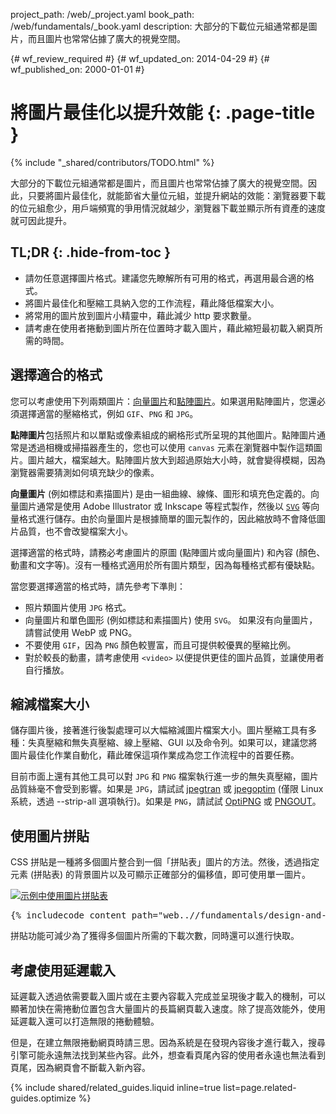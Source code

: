 project_path: /web/_project.yaml
book_path: /web/fundamentals/_book.yaml
description: 大部分的下載位元組通常都是圖片，而且圖片也常常佔據了廣大的視覺空間。

{# wf_review_required #}
{# wf_updated_on: 2014-04-29 #}
{# wf_published_on: 2000-01-01 #}

# 將圖片最佳化以提升效能 {: .page-title }

{% include "_shared/contributors/TODO.html" %}



大部分的下載位元組通常都是圖片，而且圖片也常常佔據了廣大的視覺空間。因此，只要將圖片最佳化，就能節省大量位元組，並提升網站的效能：瀏覽器要下載的位元組愈少，用戶端頻寬的爭用情況就越少，瀏覽器下載並顯示所有資產的速度就可因此提升。


## TL;DR {: .hide-from-toc }
- 請勿任意選擇圖片格式。建議您先瞭解所有可用的格式，再選用最合適的格式。
- 將圖片最佳化和壓縮工具納入您的工作流程，藉此降低檔案大小。
- 將常用的圖片放到圖片小精靈中，藉此減少 http 要求數量。
- 請考慮在使用者捲動到圖片所在位置時才載入圖片，藉此縮短最初載入網頁所需的時間。


## 選擇適合的格式

您可以考慮使用下列兩類圖片：[向量圖片](http://en.wikipedia.org/wiki/Vector_graphics)和[點陣圖片](http://en.wikipedia.org/wiki/Raster_graphics)。如果選用點陣圖片，您還必須選擇適當的壓縮格式，例如 `GIF`、`PNG` 和 `JPG`。

**點陣圖片**包括照片和以單點或像素組成的網格形式所呈現的其他圖片。點陣圖片通常是透過相機或掃描器產生的，您也可以使用 `canvas` 元素在瀏覽器中製作這類圖片。圖片越大，檔案越大。點陣圖片放大到超過原始大小時，就會變得模糊，因為瀏覽器需要猜測如何填充缺少的像素。

**向量圖片** (例如標誌和素描圖片) 是由一組曲線、線條、圖形和填充色定義的。向量圖片通常是使用 Adobe Illustrator 或 Inkscape 等程式製作，然後以 [`SVG`](http://css-tricks.com/using-svg/) 等向量格式進行儲存。由於向量圖片是根據簡單的圖元製作的，因此縮放時不會降低圖片品質，也不會改變檔案大小。

選擇適當的格式時，請務必考慮圖片的原圖 (點陣圖片或向量圖片) 和內容 (顏色、動畫和文字等)。沒有一種格式適用於所有圖片類型，因為每種格式都有優缺點。

當您要選擇適當的格式時，請先參考下準則：

* 照片類圖片使用 `JPG` 格式。
* 向量圖片和單色圖形 (例如標誌和素描圖片) 使用 `SVG`。
  如果沒有向量圖片，請嘗試使用 WebP 或 PNG。
* 不要使用 `GIF`，因為  `PNG` 顏色較豐富，而且可提供較優異的壓縮比例。
* 對於較長的動畫，請考慮使用 `<video>` 以便提供更佳的圖片品質，並讓使用者自行播放。

## 縮減檔案大小

儲存圖片後，接著進行後製處理可以大幅縮減圖片檔案大小。圖片壓縮工具有多種：失真壓縮和無失真壓縮、線上壓縮、GUI 以及命令列。如果可以，建議您將圖片最佳化作業自動化，藉此確保這項作業成為您工作流程中的首要任務。

目前市面上還有其他工具可以對 `JPG` 和 `PNG` 檔案執行進一步的無失真壓縮，圖片品質絲毫不會受到影響。如果是 `JPG`，請試試 [jpegtran](http://jpegclub.org/) 或 [jpegoptim](http://freshmeat.net/projects/jpegoptim/) (僅限 Linux 系統，透過 --strip-all 選項執行)。如果是 `PNG`，請試試 [OptiPNG](http://optipng.sourceforge.net/) 或 [PNGOUT](http://www.advsys.net/ken/util/pngout.htm)。

## 使用圖片拼貼

CSS 拼貼是一種將多個圖片整合到一個「拼貼表」圖片的方法。然後，透過指定元素 (拼貼表) 的背景圖片以及可顯示正確部分的偏移值，即可使用單一圖片。

<a href="https://googlesamples.github.io/web-fundamentals/samples/../fundamentals/design-and-ui/media/images/image-sprite.html"><img src="img/sprite-sheet.png" class="center" alt="示例中使用圖片拼貼表"></a>
<pre class="prettyprint">
{% includecode content_path="web..//fundamentals/design-and-ui/media/images/_code/image-sprite.html" region_tag="sprite" lang=css %}
</pre>

拼貼功能可減少為了獲得多個圖片所需的下載次數，同時還可以進行快取。

## 考慮使用延遲載入

延遲載入透過依需要載入圖片或在主要內容載入完成並呈現後才載入的機制，可以顯著加快在需捲動位置包含大量圖片的長篇網頁載入速度。除了提高效能外，使用延遲載入還可以打造無限的捲動體驗。

但是，在建立無限捲動網頁時請三思。因為系統是在發現內容後才進行載入，搜尋引擎可能永遠無法找到某些內容。此外，想查看頁尾內容的使用者永遠也無法看到頁尾，因為網頁會不斷載入新內容。

{% include shared/related_guides.liquid inline=true list=page.related-guides.optimize %}





